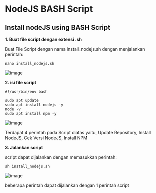 # NodeJS BASH Script

## Install nodeJS using BASH Script

**1. Buat file script dengan extensi .sh**

Buat File Script dengan nama install_nodejs.sh dengan menjalankan perintah:

```
nano install_nodejs.sh
```

![image](https://github.com/irwanpanai/devops18-dumbways-irwanpanai/assets/89429810/bca31a62-0a55-420d-b6dd-3c6eaa4b78eb)

**2. isi file script**

```
#!/usr/bin/env bash

sudo apt update
sudo apt install nodejs -y
node -v
sudo apt install npm -y
```

![image](https://github.com/irwanpanai/devops18-dumbways-irwanpanai/assets/89429810/e5b47008-5787-4755-8470-ae5a0fe25204)

Terdapat 4 perintah pada Script diatas yaitu, Update Repository, Install NodeJS, Cek Versi NodeJS, Install NPM

**3. Jalankan script**

script dapat dijalankan dengan memasukkan perintah:

```
sh install_nodejs.sh
```

![image](https://github.com/irwanpanai/devops18-dumbways-irwanpanai/assets/89429810/02a9fcf5-2415-4b9f-8d02-e41d0e22f61c)

beberapa perintah dapat dijalankan dengan 1 perintah script

